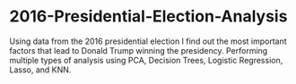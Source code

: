 # 2016-Presidential-Election-Analysis
Using data from the 2016 presidential election I find out the most important factors that lead to Donald Trump winning the presidency. Performing multiple types of analysis using PCA, Decision Trees, Logistic Regression, Lasso, and KNN.

